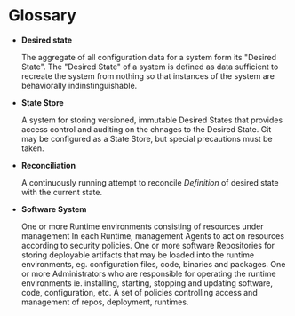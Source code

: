# Glossary

- **Desired state**

    The aggregate of all configuration data for a system form its "Desired State". The "Desired State" of a system is defined as data sufficient to recreate the system from nothing so that instances of the system are behaviorally indinstinguishable.

- **State Store**
    
    A system for storing versioned, immutable Desired States that provides access control and auditing on the chnages to the Desired State. Git may be configured as a State Store, but special precautions must be taken.

- **Reconciliation**
  
  A continuously running attempt to reconcile _Definition_ of desired state with the current state.

- **Software System**

    One or more Runtime environments consisting of resources under management
    In each Runtime, management Agents to act on resources according to security policies.
    One or more software Repositories for storing deployable artifacts that may be loaded into the runtime environments, eg. configuration files, code, binaries and packages. 
    One or more Administrators who are responsible for operating the runtime environments ie. installing, starting, stopping and updating software, code, configuration, etc.
    A set of policies controlling access and management of repos, deployment, runtimes.
